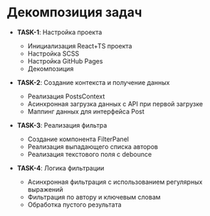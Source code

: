 # Декомпозиция задач

- **TASK-1**: Настройка проекта

  - Инициализация React+TS проекта
  - Настройка SCSS
  - Настройка GitHub Pages
  - Декомпозиция

- **TASK-2**: Создание контекста и получение данных

  - Реализация PostsContext
  - Асинхронная загрузка данных с API при первой загрузке
  - Маппинг данных для интерфейса Post

- **TASK-3**: Реализация фильтра

  - Создание компонента FilterPanel
  - Реализация выпадающего списка авторов
  - Реализация текстового поля с debounce

- **TASK-4**: Логика фильтрации
  - Асинхронная фильтрация с использованием регулярных выражений
  - Фильтрация по автору и ключевым словам
  - Обработка пустого результата
